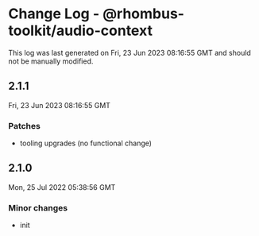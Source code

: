 # Change Log - @rhombus-toolkit/audio-context

This log was last generated on Fri, 23 Jun 2023 08:16:55 GMT and should not be manually modified.

## 2.1.1
Fri, 23 Jun 2023 08:16:55 GMT

### Patches

- tooling upgrades (no functional change)

## 2.1.0
Mon, 25 Jul 2022 05:38:56 GMT

### Minor changes

- init

